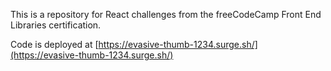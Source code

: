 This is a repository for React challenges from the freeCodeCamp Front End Libraries certification.

Code is deployed at [https://evasive-thumb-1234.surge.sh/](https://evasive-thumb-1234.surge.sh/)
